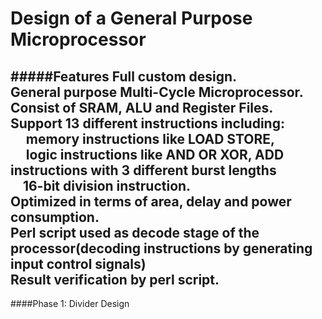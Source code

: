 Design of a General Purpose Microprocessor
===================================
#####Features
Full custom design.&nbsp;<br />
General purpose Multi-Cycle Microprocessor.&nbsp;<br />
Consist of SRAM, ALU and Register Files.&nbsp;<br />
Support 13 different instructions including:&nbsp;<br />
&nbsp; &nbsp; &nbsp;memory instructions like LOAD STORE,&nbsp;<br />
&nbsp; &nbsp; &nbsp;logic instructions like AND OR XOR, ADD instructions with 3 different burst lengths<br />
&nbsp; &nbsp; 16-bit division instruction. &nbsp;<br />
Optimized in terms of area, delay and power consumption. &nbsp;<br />
Perl script used as decode stage of the processor(decoding instructions by generating input control signals)<br />
Result verification by perl script.<br />
----
####Phase 1: Divider Design
